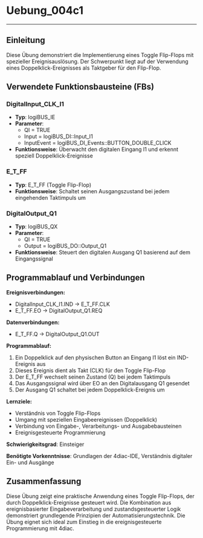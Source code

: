 # Uebung_004c1

* * * * * * * * * *

## Einleitung
Diese Übung demonstriert die Implementierung eines Toggle Flip-Flops mit spezieller Ereignisauslösung. Der Schwerpunkt liegt auf der Verwendung eines Doppelklick-Ereignisses als Taktgeber für den Flip-Flop.

## Verwendete Funktionsbausteine (FBs)

### DigitalInput_CLK_I1
- **Typ**: logiBUS_IE
- **Parameter**: 
  - QI = TRUE
  - Input = logiBUS_DI::Input_I1
  - InputEvent = logiBUS_DI_Events::BUTTON_DOUBLE_CLICK
- **Funktionsweise**: Überwacht den digitalen Eingang I1 und erkennt speziell Doppelklick-Ereignisse

### E_T_FF
- **Typ**: E_T_FF (Toggle Flip-Flop)
- **Funktionsweise**: Schaltet seinen Ausgangszustand bei jedem eingehenden Taktimpuls um

### DigitalOutput_Q1
- **Typ**: logiBUS_QX
- **Parameter**:
  - QI = TRUE
  - Output = logiBUS_DO::Output_Q1
- **Funktionsweise**: Steuert den digitalen Ausgang Q1 basierend auf dem Eingangssignal

## Programmablauf und Verbindungen

**Ereignisverbindungen:**
- DigitalInput_CLK_I1.IND → E_T_FF.CLK
- E_T_FF.EO → DigitalOutput_Q1.REQ

**Datenverbindungen:**
- E_T_FF.Q → DigitalOutput_Q1.OUT

**Programmablauf:**
1. Ein Doppelklick auf den physischen Button an Eingang I1 löst ein IND-Ereignis aus
2. Dieses Ereignis dient als Takt (CLK) für den Toggle Flip-Flop
3. Der E_T_FF wechselt seinen Zustand (Q) bei jedem Taktimpuls
4. Das Ausgangssignal wird über EO an den Digitalausgang Q1 gesendet
5. Der Ausgang Q1 schaltet bei jedem Doppelklick-Ereignis um

**Lernziele:**
- Verständnis von Toggle Flip-Flops
- Umgang mit speziellen Eingabeereignissen (Doppelklick)
- Verbindung von Eingabe-, Verarbeitungs- und Ausgabebausteinen
- Ereignisgesteuerte Programmierung

**Schwierigkeitsgrad**: Einsteiger

**Benötigte Vorkenntnisse**: Grundlagen der 4diac-IDE, Verständnis digitaler Ein- und Ausgänge

## Zusammenfassung
Diese Übung zeigt eine praktische Anwendung eines Toggle Flip-Flops, der durch Doppelklick-Ereignisse gesteuert wird. Die Kombination aus ereignisbasierter Eingabeverarbeitung und zustandsgesteuerter Logik demonstriert grundlegende Prinzipien der Automatisierungstechnik. Die Übung eignet sich ideal zum Einstieg in die ereignisgesteuerte Programmierung mit 4diac.